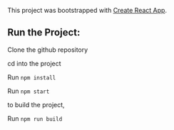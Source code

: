 This project was bootstrapped with [Create React App](https://github.com/facebook/create-react-app).

## Run the Project:

Clone the github repository

cd into the project

Run `npm install` 

Run `npm start`

to build the project,

Run `npm run build`
